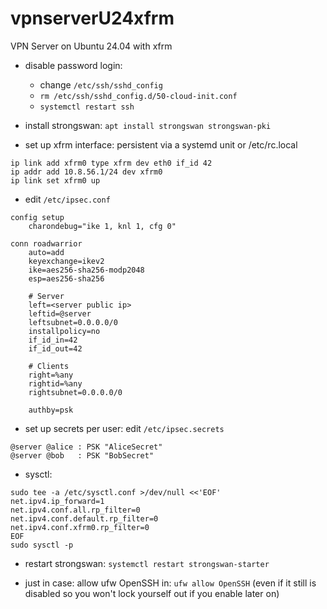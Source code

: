 # vpnserverU24xfrm
VPN Server on Ubuntu 24.04 with xfrm

- disable password login:
  - change `/etc/ssh/sshd_config`
  - `rm /etc/ssh/sshd_config.d/50-cloud-init.conf`
  - `systemctl restart ssh`

- install strongswan:
  ```apt install strongswan strongswan-pki```

- set up xfrm interface: persistent via a systemd unit or /etc/rc.local
```
ip link add xfrm0 type xfrm dev eth0 if_id 42
ip addr add 10.8.56.1/24 dev xfrm0
ip link set xfrm0 up
```

- edit `/etc/ipsec.conf`
```
config setup
    charondebug="ike 1, knl 1, cfg 0"

conn roadwarrior
    auto=add
    keyexchange=ikev2
    ike=aes256-sha256-modp2048
    esp=aes256-sha256

    # Server
    left=<server public ip>
    leftid=@server
    leftsubnet=0.0.0.0/0
    installpolicy=no
    if_id_in=42
    if_id_out=42

    # Clients
    right=%any
    rightid=%any
    rightsubnet=0.0.0.0/0

    authby=psk
```
- set up secrets per user: edit `/etc/ipsec.secrets`
```
@server @alice : PSK "AliceSecret"
@server @bob   : PSK "BobSecret"
```

- sysctl:
```
sudo tee -a /etc/sysctl.conf >/dev/null <<'EOF'
net.ipv4.ip_forward=1
net.ipv4.conf.all.rp_filter=0
net.ipv4.conf.default.rp_filter=0
net.ipv4.conf.xfrm0.rp_filter=0
EOF
sudo sysctl -p
```

- restart strongswan: `systemctl restart strongswan-starter`

- just in case: allow ufw OpenSSH in: `ufw allow OpenSSH` (even if it still is disabled so you won't lock yourself out if you enable later on)
